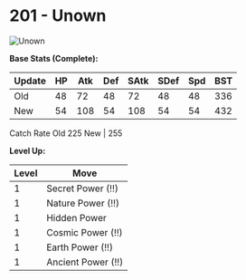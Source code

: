 # 201 - Unown
![][201]

**Base Stats (Complete):**

Update | HP | Atk | Def | SAtk | SDef | Spd | BST
---    | ---| --- | --- | ---  | ---  | --- | ---
Old    | 48 |  72 |  48 |  72  |  48  |  48  |  336
New    | 54 |  108 |  54 |  108  |  54  |  54  |  432

Catch Rate
Old     225
New    | 255

**Level Up:**

Level | Move
---   | ---
  1   | Secret Power (!!)
  1   | Nature Power (!!)
  1   | Hidden Power
  1   | Cosmic Power (!!)
  1   | Earth Power (!!)
  1   | Ancient Power (!!)



[201]: https://raw.githubusercontent.com/PokeAPI/sprites/master/sprites/pokemon/201.png "Unown"
